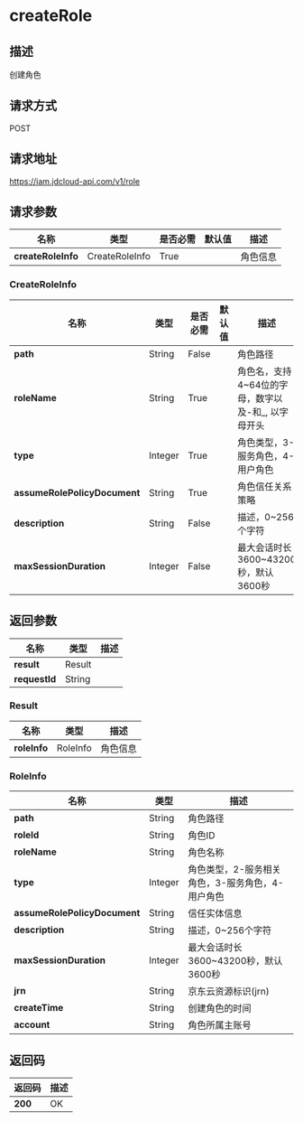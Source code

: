 # createRole


## 描述
创建角色

## 请求方式
POST

## 请求地址
https://iam.jdcloud-api.com/v1/role


## 请求参数
|名称|类型|是否必需|默认值|描述|
|---|---|---|---|---|
|**createRoleInfo**|CreateRoleInfo|True| |角色信息|

### CreateRoleInfo
|名称|类型|是否必需|默认值|描述|
|---|---|---|---|---|
|**path**|String|False| |角色路径|
|**roleName**|String|True| |角色名，支持4~64位的字母，数字以及-和_, 以字母开头|
|**type**|Integer|True| |角色类型，3-服务角色，4-用户角色|
|**assumeRolePolicyDocument**|String|True| |角色信任关系策略|
|**description**|String|False| |描述，0~256个字符|
|**maxSessionDuration**|Integer|False| |最大会话时长3600~43200秒，默认3600秒|

## 返回参数
|名称|类型|描述|
|---|---|---|
|**result**|Result| |
|**requestId**|String| |

### Result
|名称|类型|描述|
|---|---|---|
|**roleInfo**|RoleInfo|角色信息|
### RoleInfo
|名称|类型|描述|
|---|---|---|
|**path**|String|角色路径|
|**roleId**|String|角色ID|
|**roleName**|String|角色名称|
|**type**|Integer|角色类型，2-服务相关角色，3-服务角色，4-用户角色|
|**assumeRolePolicyDocument**|String|信任实体信息|
|**description**|String|描述，0~256个字符|
|**maxSessionDuration**|Integer|最大会话时长3600~43200秒，默认3600秒|
|**jrn**|String|京东云资源标识(jrn)|
|**createTime**|String|创建角色的时间|
|**account**|String|角色所属主账号|

## 返回码
|返回码|描述|
|---|---|
|**200**|OK|
